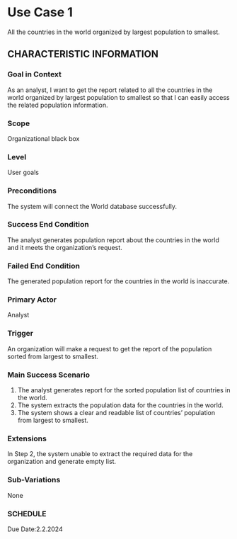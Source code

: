 # Use Case 1
All the countries in the world organized by largest population to smallest.
## CHARACTERISTIC INFORMATION
### Goal in Context
As an analyst, I want to get the report related to all the countries in the world organized by largest population to smallest so that I can easily access the related population information.
### Scope
Organizational black box
### Level
User goals
### Preconditions
The system will connect the World database successfully.
### Success End Condition
The analyst generates population report about the countries in the world and it meets the organization’s request.
### Failed End Condition
The generated population report for the countries in the world is inaccurate.
### Primary Actor
Analyst
### Trigger
An organization will make a request to get the report of the population sorted from largest to smallest.
### Main Success Scenario
1.  The analyst generates report for the sorted population list of countries in the world.
2.  The system extracts the population data for the countries in the world.
3.  The system shows a clear and readable list of countries’ population from largest to smallest.
### Extensions
In Step 2, the system unable to extract the required data for the organization and generate empty list.
### Sub-Variations
None
### SCHEDULE
Due Date:2.2.2024

